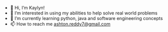 - 👋 Hi, I’m Kaylyn!
- 👀 I’m interested in using my abilities to help solve real world problems
- 🌱 I’m currently learning python, java and software engineering concepts
- 📫 How to reach me ashton.reddy7@gmail.com

<!---
KaylynAshtonReddy/KaylynAshtonReddy is a ✨ special ✨ repository because its `README.md` (this file) appears on your GitHub profile.
You can click the Preview link to take a look at your changes.
--->
